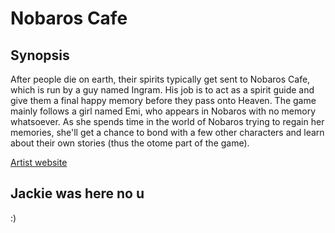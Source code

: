 # **Nobaros Cafe**
## **Synopsis**
After people die on earth, their spirits typically get sent to Nobaros Cafe, which is run by a guy named Ingram. His job is to act as a spirit guide and give them a final happy memory before they pass onto Heaven. The game mainly follows a girl named Emi, who appears in Nobaros with no memory whatsoever. As she spends time in the world of Nobaros trying to regain her memories, she'll get a chance to bond with a few other characters and learn about their own stories (thus the otome part of the game).

[Artist website](https://milkysan92.carrd.co)

## Jackie was here no u
:) 